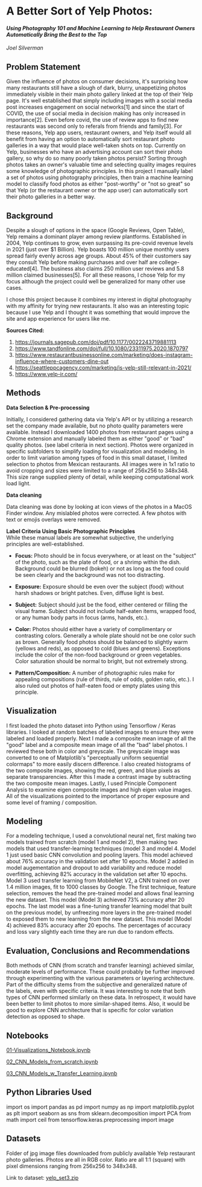 # A Better Sort of Yelp Photos:  
#### _Using Photography 101 and Machine Learning to Help Restaurant Owners Automatically Bring the Best to the Top_  
_Joel Silverman_

## Problem Statement

Given the influence of photos on consumer decisions, it's surprising how many restaurants still have a slough of dark, blurry, unappetizing photos immediately visible in their main photo gallery linked at the top of their Yelp page.  It's well established that simply including images with a social media post increases engagement on social networks[1] and since the start of COVID, the use of social media in decision making has only increased in importance[2]. Even before covid, the use of review apps to find new restaurants was second only to referals from friends and family[3]. For these reasons, Yelp app users, restaurant owners, and Yelp itself would all benefit from having an option to automatically sort restaurant photo galleries in a way that would place well-taken shots on top.  Currently on Yelp, businesses who have an advertising account can sort their photo gallery, so why do so many poorly taken photos persist?  Sorting through photos takes an owner's valuable time and selecting quality images requires some knowledge of photographic principles.  In this project I manually label a set of photos using photography principles, then train a machine learning model to classify food photos as either "post-worthy" or "not so great" so that Yelp (or the restaurant owner or the app user) can automatically sort their photo galleries in a better way.  

## Background

Despite a slough of options in the space (Google Reviews, Open Table), Yelp remains a dominant player among review plantforms.  Established in 2004, Yelp continues to grow, even surpassing its  pre-covid revenue levels in 2021 (just over $1 Billion).  Yelp boasts 100 million unique monthly users spread fairly evenly across age groups. About 45% of their customers say they consult Yelp before making purchases and over half are college-educated[4].  The business also claims 250 million user reviews and 5.8 million claimed businesses[5]. For all these reasons, I chose Yelp for my focus although the project could well be generalized for many other use cases. 

I chose this project because it combines my interest in digital photography with my affinity for trying new restaurants.  It also was an interesting topic because I use Yelp and I thought it was something that would improve the site and app experience for users like me.  

**Sources Cited:** 
1. https://journals.sagepub.com/doi/pdf/10.1177/0022243719881113 
2. https://www.tandfonline.com/doi/full/10.1080/23311975.2020.1870797
3. https://www.restaurantbusinessonline.com/marketing/does-instagram-influence-where-customers-dine-out
4. https://seattleppcagency.com/marketing/is-yelp-still-relevant-in-2021/ 
5. https://www.yelp-ir.com/

## Methods

**Data Selection & Pre-processing**

Initially, I considered gathering data via Yelp's API or by utilizing a research set the company made available, but no photo quality parameters were available. Instead I downloaded 1400 photos from restaurant pages using a Chrome extension and manually labeled them as either "good" or "bad" quality photos. (see label criteria in next section). Photos were organized in specific subfolders to simplify loading for visualization and modeling.  In order to limit variation among types of food in this small dataset, I limited selection to photos from Mexican restaurants.  All images were in 1x1 ratio to avoid cropping and sizes were limited to a range of 256x256 to 348x348.  This size range supplied plenty of detail, while keeping computational work load light.

**Data cleaning**

Data cleaning was done by looking at icon views of the photos in a MacOS Finder window.  Any mislabled photos were corrected.  A few photos with text or emojis overlays were removed.  

**Label Criteria Using Basic Photographic Principles**  
While these manual labels are somewhat subjective, the underlying principles are well-established.

- **Focus:**  Photo should be in focus everywhere, or at least on the "subject" of the photo, such as the plate of food, or a shrimp within the dish.  Background could be blurred (bokeh) or not as long as the food could be seen clearly and the background was not too distracting.

- **Exposure:**  Exposure should be even over the subject (food) without harsh shadows or bright patches.  Even, diffuse light is best.

- **Subject:**  Subject should just be the food, either centered or filling the visual frame.   Subject should not include half-eaten items, wrapped food, or any human body parts in focus (arms, hands, etc.).

- **Color:**  Photos should either have a variety of complimentary or contrasting colors.  Generally a whole plate should not be one color such as brown. Generally food photos should be balanced to slightly warm (yellows and reds), as opposed to cold (blues and greens).  Exceptions include the color of the non-food background or green vegetables.  Color saturation should be normal to bright, but not extremely strong.

- **Pattern/Composition:**
A number of photographic rules make for appealing compositions (rule of thirds, rule of odds, golden ratio, etc.).  I also ruled out photos of half-eaten food or empty plates using this principle. 

## Visualization
I first loaded the photo dataset into Python using Tensorflow / Keras libraries.  I looked at random batches of labeled images to ensure they were labeled and loaded properly.  Next I made a composite mean image of all the "good" label and a composite mean image of all the "bad" label photos. I reviewed these both in color and greyscale.  The greyscale image was converted to one of Matplotlib's "perceptually uniform sequential colormaps" to more easily discern difference.  I also created histograms of the two composite images, showing the red, green, and blue pixels as separate transparencies.  After this I made a contrast image by subtracting the two composite mean images.  Lastly, I used Principle Component Analysis to examine eigen composite images and high eigen value images. All of the visualizations pointed to the importance of proper exposure and some level of framing / composition.   

## Modeling

For a modeling technique, I used a convolutional neural net, first making two models trained from scratch (model 1 and model 2), then making two models that used transfer-learning techniques (model 3 and model 4.  Model 1 just used basic CNN convolution and pooling layers.  This model achieved about 76% accuracy in the validation set after 10 epochs.  Model 2 added in model augementation and dropout to add variability and reduce model overfitting, achieving 82% accuracy in the validation set after 10 epochs.  Model 3 used transfer learning from MobileNet V2, a CNN trained on over 1.4 million images, fit to 1000 classes by Google.  The first technique, feature selection, removes the head the pre-trained model and allows final learning the new dataset.  This model (Model 3) achieved 73% accuracy after 20 epochs.  The last model was a fine-tuning transfer learning model that built on the previous model, by unfreezing more layers in the pre-trained model to exposed them to new learning from the new dataset.  This model (Model 4) achieved 83% accuracy after 20 epochs.  The percentages of accuracy and loss vary slightly each time they are run due to random effects.  

## Evaluation, Conclusions and Recommendations

Both methods of CNN (from scratch and transfer learning) achieved similar, moderate levels of performance.  These could probably be further improved through experimenting with the various parameters or layering architecture.  Part of the difficulty stems from the subjective and generalized nature of the labels, even with specific criteria.  It was interesting to note that both types of CNN performed similarly on these data.  In retrospect, it would have been better to limit photos to more similar-shaped items.  Also, it would be good to explore CNN architecture that is specific for color variation detection as opposed to shape.  

## Notebooks
[01-Visualizations_Notebook.ipynb](code/01-Visualizations_Notebook.ipynb)

[02_CNN_Models_from_scratch.ipynb](code/02_CNN_Models_from_scratch.ipynb)

[03_CNN_Models_w_Transfer_Learning.ipynb](code/03_CNN_Models_w_Transfer_Learning.ipynb)


## Python Libraries Used
import os
import pandas as pd
import numpy as np
import matplotlib.pyplot as plt
import seaborn as sns
from sklearn.decomposition import PCA
from math import ceil
from tensorflow.keras.preprocessing import image

## Datasets

Folder of jpg image files downloaded from publicly available Yelp restaurant photo galleries.  Photos are all in RGB color.  Ratio are all 1:1 (square) with pixel dimensions ranging from 256x256 to 348x348.

Link to dataset:  [yelp_set3.zip]('data/yelp_set3.zip')

